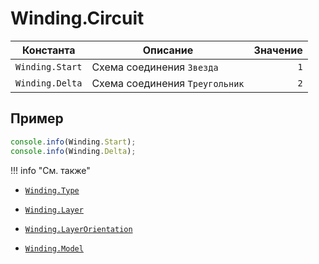 # Winding.Circuit
<!--start-->
| Константа       | Описание                       | Значение |
|-----------------|--------------------------------|---------:|
| `Winding.Start` | Схема соединения `Звезда`      | `1`      |
| `Winding.Delta` | Схема соединения `Треугольник` | `2`      |
<!--end-->

## Пример
```javascript linenums="1"
console.info(Winding.Start);
console.info(Winding.Delta);
```

!!! info "См. также"

- [`Winding.Type`](./Type.md)

- [`Winding.Layer`](./Layer.md)

- [`Winding.LayerOrientation`](./LayerOrientation.md)

- [`Winding.Model`](./Model.md)
